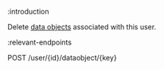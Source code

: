 :introduction

Delete [data objects](/endpoints/POST/user/{id}/dataobject/{key}/) associated
with this user.

:relevant-endpoints

POST /user/{id}/dataobject/{key}
